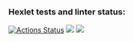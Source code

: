 ### Hexlet tests and linter status:
[![Actions Status](https://github.com/Reydenge/java-project-78/workflows/hexlet-check/badge.svg)](https://github.com/Reydenge/java-project-78/actions) <a href="https://codeclimate.com/github/Reydenge/java-project-78/maintainability"><img src="https://api.codeclimate.com/v1/badges/60784ab84d03bded6f70/maintainability" /></a> <a href="https://codeclimate.com/github/Reydenge/java-project-78/test_coverage"><img src="https://api.codeclimate.com/v1/badges/60784ab84d03bded6f70/test_coverage" /></a>
